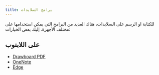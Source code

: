```yaml
---
title: برامج السلايدات
---
```


للكتابة او الرسم على السلايدات، هناك العديد من البرامج التي يمكن استخدامها على مختلف الأجهزة. إليك بعض الخيارات:

## على اللابتوب

- [Drawboard PDF](https://www.drawboard.com/pdf/pdf)
- [OneNote](https://www.onenote.com/)
- [Edge](https://www.microsoft.com/en-us/edge)
